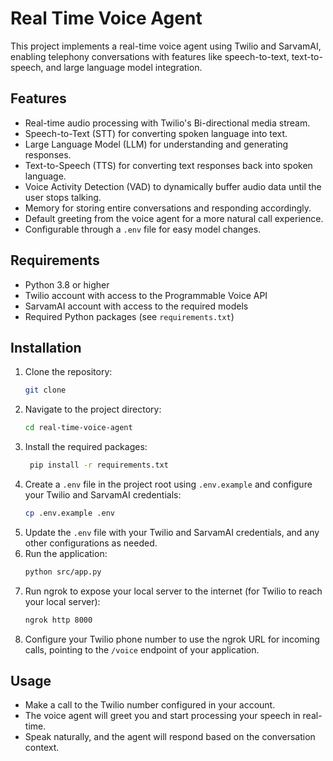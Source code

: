 # Real Time Voice Agent

This project implements a real-time voice agent using Twilio and SarvamAI, enabling telephony conversations with features like speech-to-text, text-to-speech, and large language model integration.

## Features

-   Real-time audio processing with Twilio's Bi-directional media stream.
-   Speech-to-Text (STT) for converting spoken language into text.
-   Large Language Model (LLM) for understanding and generating responses.
-   Text-to-Speech (TTS) for converting text responses back into spoken language.
-   Voice Activity Detection (VAD) to dynamically buffer audio data until the user stops talking.
-   Memory for storing entire conversations and responding accordingly.
-   Default greeting from the voice agent for a more natural call experience.
-   Configurable through a `.env` file for easy model changes.

## Requirements

-   Python 3.8 or higher
-   Twilio account with access to the Programmable Voice API
-   SarvamAI account with access to the required models
-   Required Python packages (see `requirements.txt`)

## Installation

1. Clone the repository:
    ```bash
    git clone
    ```
2. Navigate to the project directory:
    ```bash
    cd real-time-voice-agent
    ```
3. Install the required packages:
    ```bash
     pip install -r requirements.txt
    ```
4. Create a `.env` file in the project root using `.env.example` and configure your Twilio and SarvamAI credentials:
    ```bash
    cp .env.example .env
    ```
5. Update the `.env` file with your Twilio and SarvamAI credentials, and any other configurations as needed.
6. Run the application:
    ```bash
    python src/app.py
    ```
7. Run ngrok to expose your local server to the internet (for Twilio to reach your local server):
    ```bash
    ngrok http 8000
    ```
8. Configure your Twilio phone number to use the ngrok URL for incoming calls, pointing to the `/voice` endpoint of your application.

## Usage

-   Make a call to the Twilio number configured in your account.
-   The voice agent will greet you and start processing your speech in real-time.
-   Speak naturally, and the agent will respond based on the conversation context.
